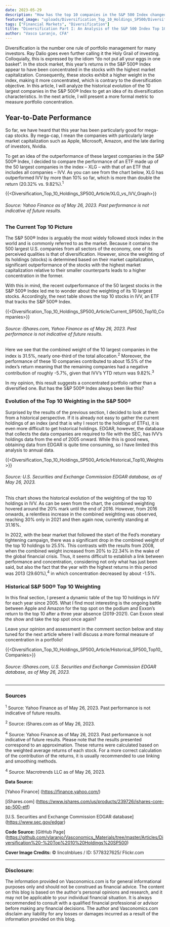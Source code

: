 ```yaml
---
date: 2023-05-29
description: "How has the top 10 companies in the S&P 500 Index changed over time? What does that say about diversification?"
featured_image: "uploads/Diversification_Top_10_Holdings_SP500/Diversification_Top_10_Holdings_SP500_Cover.jpg"
tags: ["Financial Markets", "Diversification"]
title: "Diversification Part I: An Analysis of the S&P 500 Index Top 10 Holdings"
author: "Vasco Laranjo, CFA"
---
```

Diversification is the number one rule of portfolio management for many investors. Ray Dalio goes even further calling it the Holy Grail of investing. Colloquially, this is expressed by the idiom “do not put all your eggs in one basket”. In the stock market, this year’s returns in the S&P 500® Index appear to have been concentrated in the stocks with the highest market capitalization. Consequently, these stocks exhibit a higher weight in the index, making it more concentrated, which is contrary to the diversification objective. In this article, I will analyze the historical evolution of the 10 largest companies in the S&P 500® Index to get an idea of its diversification characteristics. In the next article, I will present a more formal metric to measure portfolio concentration.

## Year-to-Date Performance

So far, we have heard that this year has been particularly good for mega-cap stocks. By mega-cap, I mean the companies with particularly large market capitalization such as Apple, Microsoft, Amazon, and the late darling of investors, Nvidia. 

To get an idea of the outperformance of these largest companies in the S&P 500® Index, I decided to compare the performance of an ETF made up of the 50 largest companies in the index – XLG – with that of an ETF that includes all companies – IVV. As you can see from the chart below, XLG has outperformed IVV by more than 10% so far, which is more than double the return (20.32% vs. 9.82%).<sup>1</sup>

{{<Diversification_Top_10_Holdings_SP500_Article/XLG_vs_IVV_Graph>}}

###### Source: Yahoo Finance as of May 26, 2023. Past performance is not indicative of future results.

### The Current Top 10 Picture

The S&P 500® Index is arguably the most widely followed stock index in the world and is commonly referred to as the market. Because it contains the 500 largest U.S. companies from all sectors of the economy, one of its perceived qualities is that of diversification. However, since the weighting of its holdings (stocks) is determined based on their market capitalization, significant outperformance of the stocks with the highest market capitalization relative to their smaller counterparts leads to a higher concentration in the former.

With this in mind, the recent outperformance of the 50 largest stocks in the S&P 500® Index led me to wonder about the weighting of its 10 largest stocks. Accordingly, the next table shows the top 10 stocks in IVV, an ETF that tracks the S&P 500® Index.

{{<Diversification_Top_10_Holdings_SP500_Article/Current_SP500_Top10_Companies>}}

###### Source: iShares.com, Yahoo Finance as of May 26, 2023. Past performance is not indicative of future results.

Here we see that the combined weight of the 10 largest companies in the index is 31.5%, nearly one-third of the total allocation.<sup>2</sup> Moreover, the performance of these 10 companies contributed to about 15.5% of the index’s return meaning that the remaining companies had a negative contribution of roughly -5.7%, given that IVV’s YTD return was 9.82%.<sup>3</sup>

In my opinion, this result suggests a concentrated portfolio rather than a diversified one. But has the S&P 500® Index always been like this?

### Evolution of the Top 10 Weighting in the S&P 500®

Surprised by the results of the previous section, I decided to look at them from a historical perspective. If it is already not easy to gather the current holdings of an index (and that is why I resort to the holdings of ETFs), it is even more difficult to get historical holdings. EDGAR, however, the database that collects the data companies are required to file with the SEC, has IVV’s holdings data from the end of 2005 onward. While this is good news, obtaining data from EDGAR is quite time consuming, so I have limited this analysis to annual data.

{{<Diversification_Top_10_Holdings_SP500_Article/Historical_Top10_Weights>}}

###### Source: U.S. Securities and Exchange Commission EDGAR database, as of May 26, 2023.

This chart shows the historical evolution of the weighting of the top 10 holdings in IVV. As can be seen from the chart, the combined weighting hovered around the 20% mark until the end of 2016. However, from 2016 onwards, a relentless increase in the combined weighting was observed, reaching 30% only in 2021 and then again now, currently standing at 31.16%. 

In 2022, with the bear market that followed the start of the Fed’s monetary tightening campaign, there was a significant drop in the combined weight of the top 10 holdings to 25.5%. This contrasts with the results from 2008, when the combined weight increased from 20% to 22.34% in the wake of the global financial crisis. Thus, it seems difficult to establish a link between performance and concentration, considering not only what has just been said, but also the fact that the year with the highest returns in this period was 2013 (29.60%),<sup>4</sup> in which concentration decreased by about -1.5%.

### Historical S&P 500® Top 10 Weighting

In this final section, I present a dynamic table of the top 10 holdings in IVV for each year since 2005. What I find most interesting is the ongoing battle between Apple and Amazon for the top spot on the podium and Exxon’s return to the top 10 after a three year absence (2019-2021). Can Exxon steal the show and take the top spot once again? 

Leave your opinion and assessment in the comment section below and stay tuned for the next article where I will discuss a more formal measure of concentration in a portfolio!

{{<Diversification_Top_10_Holdings_SP500_Article/Historical_SP500_Top10_Companies>}}

###### Source: iShares.com, U.S. Securities and Exchange Commission EDGAR database, as of May 26, 2023.

---
### Sources

<sup>1</sup> Source: Yahoo Finance as of May 26, 2023. Past performance is not indicative of future results.

<sup>2</sup> Source: iShares.com as of May 26, 2023.

<sup>4</sup> Source: Yahoo Finance as of May 26, 2023. Past performance is not indicative of future results. Please note that the results presented correspond to an approximation. These returns were calculated based on the weighted average returns of each stock. For a more correct calculation of the contribution of the returns, it is usually recommended to use linking and smoothing methods.

<sup>4</sup> Source: Macrotrends LLC as of May 26, 2023.

**Data Source:** 

[Yahoo Finance] (https://finance.yahoo.com/)

[iShares.com] (https://www.ishares.com/us/products/239726/ishares-core-sp-500-etf)

[U.S. Securities and Exchange Commission EDGAR database] (https://www.sec.gov/edgar)

**Code Source:** 
[GitHub Page] (https://github.com/vlaranjo/Vasconomics_Materials/tree/master/Articles/Diversification%20-%20Top%2010%20Holdings%20SP500)

**Cover Image Credits:**  © lincolnblues / ID: 5778327625/ Flickr.com

---
### Disclosure: 

The information provided on Vasconomics.com is for general informational purposes only and should not be construed as financial advice. The content on this blog is based on the author's personal opinions and research, and it may not be applicable to your individual financial situation. It is always recommended to consult with a qualified financial professional or advisor before making any financial decisions. The author and Vasconomics.com disclaim any liability for any losses or damages incurred as a result of the information provided on this blog.